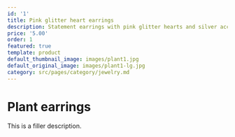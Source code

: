 ```yaml
---
id: '1'
title: Pink glitter heart earrings
description: Statement earrings with pink glitter hearts and silver accents.
price: '5.00'
order: 1
featured: true
template: product
default_thumbnail_image: images/plant1.jpg
default_original_image: images/plant1-lg.jpg
category: src/pages/category/jewelry.md
---
```

# Plant earrings

This is a filler description.
